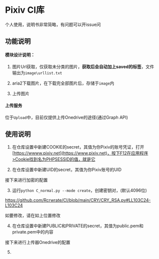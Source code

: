# Pixiv CI库

个人使用，说明书非常简略，有问题可以开issue问

## 功能说明

#### 模块设计说明：

1. 图片Url获取，仅获取未分类的图片，**获取后会自动加上saved的标签**，文件输出为`image\urllist.txt`

2. aria2下载图片，在下载完全部图片后，存储于`image`内

3. 上传图片

#### 上传服务

位于`Upload`中，目前仅提供上传Onedrive的途径(通过Graph API)

## 使用说明

1. 在仓库设置中新建COOKIE的secret，其值为你Pixiv的账号凭证，打开[https://wwww.pixiv.net](https://www.pixiv.net)，按下F12在应用程序>Cookie找到名为PHPSESSID的值，就是它

2. 在仓库设置中新建UID的secret，其值为你Pixiv账号的UID

接下来进行加密的配置

3. 运行`python C_normal.py --mode create`，创建密钥对，(默认4096位)

https://github.com/Rcrwrate/CI/blob/main/CRY/CRY_RSA.py#LL103C24-L103C24

如要修改，请在如上位置修改

4. 在仓库设置中新建PUBLIC和PRIVATE的secret，其值为public.pem和private.pem中的内容

接下来进行上传器Onedrive的配置

5. 